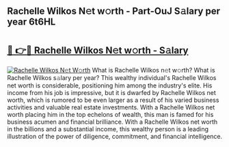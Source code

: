 ## Rachelle Wilkos N𝚎t w𝚘rth - Part-OuJ S𝚊lary per year 6t6HL

# <h2><a href="http://gc4dle.nevu.top/?p=Rachelle+Wilkos">🔗 👉🔴 Rachelle Wilkos N𝚎t w𝚘rth - S𝚊lary</a></h2>

[![Rachelle Wilkos N𝚎t W𝚘rth](https://i.imgur.com/Oavwk0R.jpeg)](http://gc4dle.nevu.top/?p=Rachelle+Wilkos)
What is Rachelle Wilkos n𝚎t w𝚘rth? What is Rachelle Wilkos s𝚊lary per year?
This wealthy individual's Rachelle Wilkos net worth is considerable, positioning him among the industry's elite. His income from his job is impressive, but it is dwarfed by Rachelle Wilkos net worth, which is rumored to be even larger as a result of his varied business activities and valuable real estate investments. With a Rachelle Wilkos net worth placing him in the top echelons of wealth, this man is famed for his business acumen and financial brilliance. With a Rachelle Wilkos net worth in the billions and a substantial income, this wealthy person is a leading illustration of the power of diligence, commitment, and financial intelligence.
